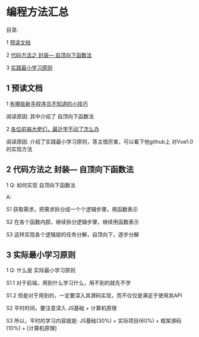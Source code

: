 ﻿# 编程方法汇总

目录:

1 [预读文档](#1)

2 [代码方法之 封装— 自顶向下函数法](#2) 

3 [实践最小学习原则](#3)



## <span id="1">1 预读文档 </span>

1 [有哪些新手程序员不知道的小技巧](https://www.zhihu.com/question/36426051)

阅读原因: 其中介绍了 自顶向下函数法

2 [各位前端大佬们，最近学不动了怎么办](https://www.zhihu.com/question/314536318)

阅读原因: 介绍了实践最小学习原则，答主很厉害，可以看下他github上 对Vue1.0的实现方法







## <span id="2"> 2 代码方法之 封装— 自顶向下函数法 </span>

1 Q: 如何实现 自顶向下函数法

A: 

S1 获取需求，把需求拆分成一个个逻辑步骤，用函数表示

S2 在各个函数内部，继续拆分逻辑步骤，继续用函数表示

S3 这样实现各个逻辑层的任务分解，自顶向下，逐步分解



## <span id="3"> 3 实际最小学习原则 </span>

1 Q: 什么是 实际最小学习原则

S1.1 对于前端，用到什么学习什么，用不到的就先不学

S1.2 但是对于用到的，一定要深入其源码实现，而不仅仅是满足于使用其API

S2 平时时间，要注意深入 JS基础 + 计算机原理

S3 所以，平时的学习内容就是: JS基础(30%) + 实际项目(60%) + 框架源码(10%) + [计算机原理]







